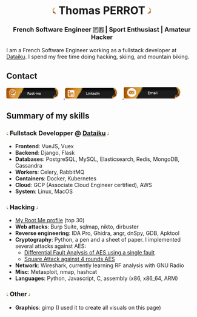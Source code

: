 
<h1 align="center"><img src="https://raw.githubusercontent.com/thomasperrot/thomasperrot/main/assets/laurel-left.png" width="2%"> <b>Thomas PERROT</b> <img src="https://raw.githubusercontent.com/thomasperrot/thomasperrot/main/assets/laurel-right.png" width="2%"></h1>
<h3 align="center">French Software Engineer 🇫🇷 | Sport Enthusiast | Amateur Hacker</h3>

I am a French Software Engineer working as a fullstack developer at [Dataiku](https://www.dataiku.com/). I spend my free time doing hacking, skiing, and mountain biking.

## Contact

<a href="https://www.root-me.org/Iroh">
<img src="https://raw.githubusercontent.com/thomasperrot/thomasperrot/main/assets/root-me.png" width="30%">
</a>
<a href="https://www.linkedin.com/in/thomas-perrot-ba468996/">
<img src="https://raw.githubusercontent.com/thomasperrot/thomasperrot/main/assets/linkedin.png" width="30%">
</a>
<a href="mailto:thomas.perrot1@gmail.com">
<img src="https://raw.githubusercontent.com/thomasperrot/thomasperrot/main/assets/email.png" width="30%">
</a>

## Summary of my skills

### <img src="https://raw.githubusercontent.com/thomasperrot/thomasperrot/main/assets/laurel-left.png" width="1%" height="1%"> Fullstack Developper @ [Dataiku](https://www.dataiku.com/) <img src="https://raw.githubusercontent.com/thomasperrot/thomasperrot/main/assets/laurel-right.png" width="1%" height="1%">

* **Frontend**: VueJS, Vuex
* **Backend**: Django, Flask
* **Databases**: PostgreSQL, MySQL, Elasticsearch, Redis, MongoDB, Cassandra
* **Workers**: Celery, RabbitMQ
* **Containers**: Docker, Kubernetes
* **Cloud**: GCP (Associate Cloud Engineer certified), AWS
* **System**: Linux, MacOS

### <img src="https://raw.githubusercontent.com/thomasperrot/thomasperrot/main/assets/laurel-left.png" width="1%" height="1%"> Hacking <img src="https://raw.githubusercontent.com/thomasperrot/thomasperrot/main/assets/laurel-right.png" width="1%" height="1%">

* [My Root Me profile](https://www.root-me.org/Iroh) (top 30)
* **Web attacks**: Burp Suite, sqlmap, nikto, dirbuster
* **Reverse engineering**: IDA Pro, Ghidra, angr, dnSpy, GDB, Apktool
* **Cryptography**: Python, a pen and a sheet of paper. I implemented several attacks against AES:
  * [Differential Fault Analysis of AES using a single fault](https://github.com/thomasperrot/aes-differential-fault-analysis)
  * [Square Attack against 4 rounds AES](https://github.com/thomasperrot/aes-square-attack)
* **Network**: Wireshark, currently learning RF analysis with GNU Radio
* **Misc**: Metasploit, nmap, hashcat
* **Languages**: Python, Javascript, C, assembly (x86, x86_64, ARM)

### <img src="https://raw.githubusercontent.com/thomasperrot/thomasperrot/main/assets/laurel-left.png" width="1%" height="1%"> Other <img src="https://raw.githubusercontent.com/thomasperrot/thomasperrot/main/assets/laurel-right.png" width="1%" height="1%">

* **Graphics**: gimp (I used it to create all visuals on this page)
